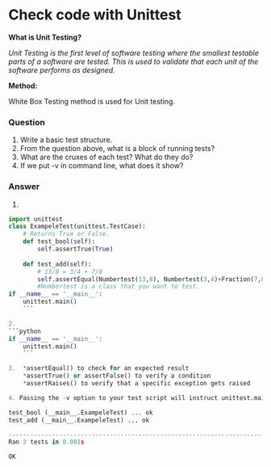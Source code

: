 # Check code with Unittest

**What is Unit Testing?**

_Unit Testing is the first level of software testing where the smallest testable parts of a software are tested. This is used to validate that each unit of the software performs as designed._

**Method:**

White Box Testing method is used for Unit testing.

### Question
1. Write a basic test structure.
2. From the question above, what is a block of running tests?
3. What are the cruxes of each test? What do they do?
4. If we put -v in command line, what does it show?

### Answer

1.
```python
import unittest 
class ExampeleTest(unittest.TestCase): 
	# Returns True or False. 
	def test_bool(self):		 
		self.assertTrue(True)
    
    def test_add(self):
        # 13/8 = 3/4 + 7/8
        self.assertEqual(Numbertest(13,8), Numbertest(3,4)+Fraction(7,8))
        #Numbertest is a class that you want to test.
if __name__ == '__main__': 
	unittest.main() 
    ```

2.
```python
if __name__ == '__main__': 
	unittest.main()
    ```

3.  *assertEqual() to check for an expected result
    *assertTrue() or assertFalse() to verify a condition
    *assertRaises() to verify that a specific exception gets raised

4. Passing the -v option to your test script will instruct unittest.main() to enable a higher level of verbosity, and produce the following output:

test_bool (__main__.ExampeleTest) ... ok
test_add (__main__.ExampeleTest) ... ok

----------------------------------------------------------------------
Ran 2 tests in 0.001s

OK